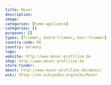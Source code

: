```yaml
---
title: Moser
description:
image:
categories: [home-appliance]
categories: []
purposes: []
types: [trimmer, beard-trimmer, hair-trimmer]
country-code: DE
country: Germany
logo:
website: http://www.moser-profiline.de
shop: http://www.moser-profiline.de
store-finder:
about: http://www.moser-profiline.de/about/
wiki: https://en.wikipedia.org/wiki/Moser
---
```

